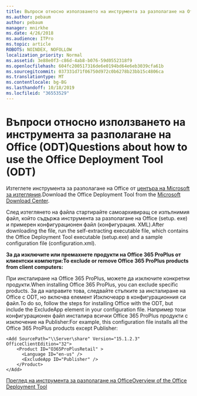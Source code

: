 ```yaml
---
title: Въпроси относно използването на инструмента за разполагане на Office (ODT)
ms.author: pebaum
author: pebaum
manager: mnirkhe
ms.date: 4/26/2018
ms.audience: ITPro
ms.topic: article
ROBOTS: NOINDEX, NOFOLLOW
localization_priority: Normal
ms.assetid: 3e88e0f3-c86d-4ab8-b076-59d0552318f9
ms.openlocfilehash: 604fc200517316de6e0194bd64e6eb3039cfa61b
ms.sourcegitcommit: 037331d71f06750d972c0b6278b23bb15c4806ca
ms.translationtype: MT
ms.contentlocale: bg-BG
ms.lasthandoff: 10/18/2019
ms.locfileid: "36553529"
---
```

# <a name="questions-about-how-to-use-the-office-deployment-tool-odt"></a><span data-ttu-id="42755-102">Въпроси относно използването на инструмента за разполагане на Office (ODT)</span><span class="sxs-lookup"><span data-stu-id="42755-102">Questions about how to use the Office Deployment Tool (ODT)</span></span>

<span data-ttu-id="42755-103">Изтеглете инструмента за разполагане на Office от [центъра на Microsoft за изтегляния](http://go.microsoft.com/fwlink/p/?LinkID=626065).</span><span class="sxs-lookup"><span data-stu-id="42755-103">Download the Office Deployment Tool from the [Microsoft Download Center](http://go.microsoft.com/fwlink/p/?LinkID=626065).</span></span>
  
<span data-ttu-id="42755-104">След изтеглянето на файла стартирайте самоархивиращ се изпълнимия файл, който съдържа инструмента за разполагане на Office (setup. exe) и примерен конфигурационен файл (конфигурация. XML).</span><span class="sxs-lookup"><span data-stu-id="42755-104">After downloading the file, run the self-extracting executable file, which contains the Office Deployment Tool executable (setup.exe) and a sample configuration file (configuration.xml).</span></span>
  
 <span data-ttu-id="42755-105">**За да изключите или премахнете продукти на Office 365 ProPlus от клиентски компютри:**</span><span class="sxs-lookup"><span data-stu-id="42755-105">**To exclude or remove Office 365 ProPlus products from client computers:**</span></span>
  
<span data-ttu-id="42755-106">При инсталиране на Office 365 ProPlus, можете да изключите конкретни продукти.</span><span class="sxs-lookup"><span data-stu-id="42755-106">When installing Office 365 ProPlus, you can exclude specific products.</span></span> <span data-ttu-id="42755-107">За да направите това, следвайте стъпките за инсталиране на Office с ODT, но включва елемент Изключеapp в конфигурационния си файл.</span><span class="sxs-lookup"><span data-stu-id="42755-107">To do so, follow the steps for installing Office with the ODT, but include the ExcludeApp element in your configuration file.</span></span> <span data-ttu-id="42755-108">Например този конфигурационен файл инсталира всички Office 365 ProPlus продукти с изключение на Publisher:</span><span class="sxs-lookup"><span data-stu-id="42755-108">For example, this configuration file installs all the Office 365 ProPlus products except Publisher:</span></span>
  
```
<Add SourcePath="\\Server\share" Version="15.1.2.3" OfficeClientEdition="32">
    <Product ID="O365ProPlusRetail" >
      <Language ID="en-us" />
      <ExcludeApp ID="Publisher" />
    </Product>
</Add>
```

[<span data-ttu-id="42755-109">Преглед на инструмента за разполагане на Office</span><span class="sxs-lookup"><span data-stu-id="42755-109">Overview of the Office Deployment Tool</span></span>](https://docs.microsoft.com/deployoffice/overview-of-the-office-2016-deployment-tool)
  

